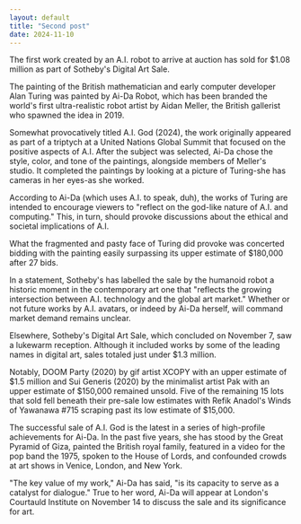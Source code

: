 ```yaml
---
layout: default
title: "Second post"
date: 2024-11-10
---
```


The first work created by an A.I. robot to arrive at auction has sold for $1.08 million as part of Sotheby's Digital Art Sale.

The painting of the British mathematician and early computer developer Alan Turing was painted by Ai-Da Robot, which has been branded the world's first ultra-realistic robot artist by Aidan Meller, the British gallerist who spawned the idea in 2019.

Somewhat provocatively titled A.I. God (2024), the work originally appeared as part of a triptych at a United Nations Global Summit that focused on the positive aspects of A.I. After the subject was selected, Ai-Da chose the style, color, and tone of the paintings, alongside members of Meller's studio. It completed the paintings by looking at a picture of Turing-she has cameras in her eyes-as she worked.

According to Ai-Da (which uses A.I. to speak, duh), the works of Turing are intended to encourage viewers to "reflect on the god-like nature of A.I. and computing." This, in turn, should provoke discussions about the ethical and societal implications of A.I.

What the fragmented and pasty face of Turing did provoke was concerted bidding with the painting easily surpassing its upper estimate of $180,000 after 27 bids.

In a statement, Sotheby's has labelled the sale by the humanoid robot a historic moment in the contemporary art one that "reflects the growing intersection between A.I. technology and the global art market." Whether or not future works by A.I. avatars, or indeed by Ai-Da herself, will command market demand remains unclear.

Elsewhere, Sotheby's Digital Art Sale, which concluded on November 7, saw a lukewarm reception. Although it included works by some of the leading names in digital art, sales totaled just under $1.3 million.

Notably, DOOM Party (2020) by gif artist XCOPY with an upper estimate of $1.5 million and Sui Generis (2020) by the minimalist artist Pak with an upper estimate of $150,000 remained unsold. Five of the remaining 15 lots that sold fell beneath their pre-sale low estimates with Refik Anadol's Winds of Yawanawa #715 scraping past its low estimate of $15,000.

The successful sale of A.I. God is the latest in a series of high-profile achievements for Ai-Da. In the past five years, she has stood by the Great Pyramid of Giza, painted the British royal family, featured in a video for the pop band the 1975, spoken to the House of Lords, and confounded crowds at art shows in Venice, London, and New York.

"The key value of my work," Ai-Da has said, "is its capacity to serve as a catalyst for dialogue." True to her word, Ai-Da will appear at London's Courtauld Institute on November 14 to discuss the sale and its significance for art.